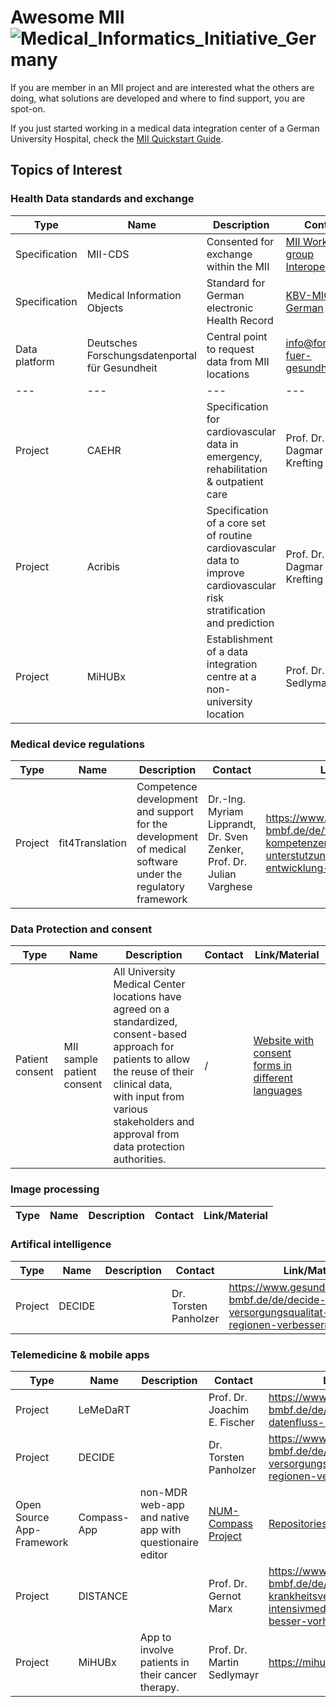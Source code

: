 # Awesome MII ![Medical_Informatics_Initiative_Germany](https://www.medizininformatik-initiative.de/themes/custom/mii/assets/img/Logo_MII_270px_Hoehe_en.png)

If you are member in an MII project and are interested what the others are doing, what solutions are developed and where to find support, you are spot-on.

If you just started working in a medical data integration center of a German University Hospital, check the [MII Quickstart Guide](./mii-quickstart.md). 

## Topics of Interest

###  Health Data standards and exchange

| Type | Name | Description | Contact | Link/Material |
| --- | ---| --- | --- | --- |
| Specification | MII-CDS | Consented for exchange within the MII | [MII Working group Interoperability](https://www.medizininformatik-initiative.de/en/collaboration/interoperability-working-group)  | [MII-CDS-Specification in Simplifier](https://simplifier.net/organization/koordinationsstellemii/~projects) |
| Specification | Medical Information Objects | Standard for German electronic Health Record | [KBV-MIO, in German](https://mio.kbv.de/site/mio#) | [MIO-Specification in Simplifier](https://simplifier.net/search?Term=kbv.mio)|
| Data platform | Deutsches Forschungsdatenportal für Gesundheit | Central point to request data from MII locations | info@forschen-fuer-gesundheit.de | [Flyer](https://www.medizininformatik-initiative.de/sites/default/files/2023-05/20230509_TMF_Faltflyer_A4_digital.pdf)
| --- | ---| --- | --- | --- |
| Project | CAEHR  | Specification for cardiovascular data in emergency, rehabilitation & outpatient care | Prof. Dr. Dagmar Krefting | https://www.highmed.org/de/caehr |
| Project | Acribis  | Specification of a core set of routine cardiovascular data to improve cardiovascular risk stratification and prediction | Prof. Dr. Dagmar Krefting | https://www.highmed.org/de/caehr |
| Project |MiHUBx | Establishment of a data integration centre at a non-university location | Prof. Dr. Martin Sedlymayr | https://mihubx.de/ |

### Medical device regulations

| Type | Name | Description | Contact | Link/Material |
| --- | --- | --- | --- | ---- |
| Project | fit4Translation | Competence development and support for the development of medical software under the regulatory framework | Dr.-Ing. Myriam Lipprandt, Dr. Sven Zenker, Prof. Dr. Julian Varghese | https://www.gesundheitsforschung-bmbf.de/de/fit4translation-kompetenzerweiterung-und-unterstutzung-bei-der-entwicklung-von-16907.php
 
### Data Protection and consent
| Type | Name | Description | Contact | Link/Material |
| --- | --- | --- | --- | ---- |
| Patient consent | MII sample patient consent | All University Medical Center locations have agreed on a standardized, consent-based approach for patients to allow the reuse of their clinical data, with input from various stakeholders and approval from data protection authorities. | / | [Website with consent forms in different languages](https://www.medizininformatik-initiative.de/de/mustertext-zur-patienteneinwilligung) 



### Image processing
| Type | Name | Description | Contact | Link/Material |
| --- | --- | --- | --- | ---- |

### Artifical intelligence
| Type | Name | Description | Contact | Link/Material |
| --- | --- | --- | --- | ---- |
| Project | DECIDE | | Dr. Torsten Panholzer | https://www.gesundheitsforschung-bmbf.de/de/decide-versorgungsqualitat-in-landlichen-regionen-verbessern-13024.php

### Telemedicine & mobile apps
| Type | Name | Description | Contact | Link/Material |
| --- | --- | --- | --- | ---- |
| Project | LeMeDaRT | | Prof. Dr. Joachim E. Fischer | https://www.gesundheitsforschung-bmbf.de/de/lemedart-stadt-land-datenfluss-13055.php
| Project | DECIDE | | Dr. Torsten Panholzer | https://www.gesundheitsforschung-bmbf.de/de/decide-versorgungsqualitat-in-landlichen-regionen-verbessern-13024.php
| Open Source App-Framework | Compass-App | non-MDR web-app and native app with questionaire editor  | [NUM-Compass Project](https://num-compass.science/en/) | [Repositories on github](https://github.com/NUMde) |
| Project | DISTANCE | | Prof. Dr. Gernot Marx | https://www.gesundheitsforschung-bmbf.de/de/distance-krankheitsverlaufe-nach-intensivmedizinischer-betreuung-besser-vorhersagen-13021.php
| Project |MiHUBx | App to involve patients in their cancer therapy. | Prof. Dr. Martin Sedlymayr | https://mihubx.de/ |

